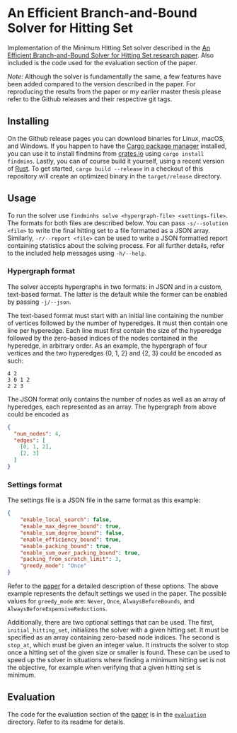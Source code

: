 # An Efficient Branch-and-Bound Solver for Hitting Set

Implementation of the Minimum Hitting Set solver described in the [An Efficient Branch-and-Bound
Solver for Hitting Set research paper][paper]. Also included is the code used for the evaluation
section of the paper.

*Note*: Although the solver is fundamentally the same, a few features have been added compared to
the version described in the paper. For reproducing the results from the paper or my earlier master
thesis please refer to the Github releases and their respective git tags.

## Installing

On the Github release pages you can download binaries for Linux, macOS, and Windows. If you happen
to have the [Cargo package manager][cargo] installed, you can use it to install findmins from
[crates.io][crates.io] using `cargo install findmins`. Lastly, you can of course build it yourself,
using a recent version of [Rust][rust]. To get started, `cargo build --release` in a checkout of
this repository will create an optimized binary in the `target/release` directory.

## Usage

To run the solver use `findminhs solve <hypergraph-file> <settings-file>`. The formats for both
files are described below. You can pass `-s/--solution <file>` to write the final hitting set to a
file formatted as a JSON array. Similarly, `-r/--report <file>` can be used to write a JSON
formatted report containing statistics about the solving process. For all further details, refer to
the included help messages using `-h/--help`.

### Hypergraph format

The solver accepts hypergraphs in two formats: in JSON and in a custom, text-based format. The
latter is the default while the former can be enabled by passing `-j/--json`.

The text-based format must start with an initial line containing the number of vertices followed by
the number of hyperedges. It must then contain one line per hyperedge. Each line must first contain
the size of the hyperedge followed by the zero-based indices of the nodes contained in the
hyperedge, in arbitrary order. As an example, the hypergraph of four vertices and the two hyperedges
{0, 1, 2} and {2, 3} could be encoded as such:

```text
4 2
3 0 1 2
2 2 3
```

The JSON format only contains the number of nodes as well as an array of hyperedges, each
represented as an array. The hypergraph from above could be encoded as

```json
{
  "num_nodes": 4,
  "edges": [
    [0, 1, 2],
    [2, 3]
  ]
}
```

### Settings format

The settings file is a JSON file in the same format as this example:

```json
{
    "enable_local_search": false,
    "enable_max_degree_bound": true,
    "enable_sum_degree_bound": false,
    "enable_efficiency_bound": true,
    "enable_packing_bound": true,
    "enable_sum_over_packing_bound": true,
    "packing_from_scratch_limit": 3,
    "greedy_mode": "Once"
}
```

Refer to the [paper][paper] for a detailed description of these options. The above example
represents the default settings we used in the paper. The possible values for `greedy_mode` are:
`Never`, `Once`, `AlwaysBeforeBounds`, and `AlwaysBeforeExpensiveReductions`.

Additionally, there are two optional settings that can be used. The first, `initial_hitting_set`,
initializes the solver with a given hitting set. It must be specified as an array containing
zero-based node indices. The second is `stop_at`, which must be given an integer value. It instructs
the solver to stop once a hitting set of the given size or smaller is found. These can be used to
speed up the solver in situations where finding a minimum hitting set is not the objective, for
example when verifying that a given hitting set is minimum.

## Evaluation

The code for the evaluation section of the [paper][paper] is in the [`evaluation`](evaluation)
directory. Refer to its readme for details.

[paper]: https://epubs.siam.org/doi/10.1137/1.9781611977042.17
[cargo]: https://doc.rust-lang.org/stable/cargo/
[crates.io]: https://crates.io/
[rust]: https://rust-lang.org
